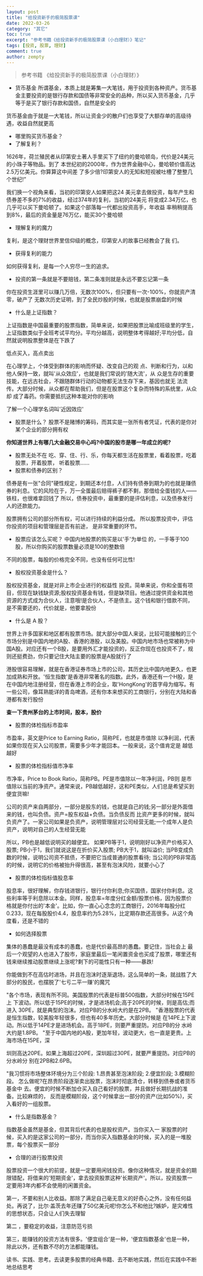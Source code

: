 ```yaml
---
layout: post
title: "给投资新手的极简股票课"
date: 2022-03-26
category: "其它"
toc: true
excerpt: "参考书籍《给投资新手的极简股票课（小白理财）》笔记"
tags: [投资, 股票, 理财]
comment: true
author: zempty
---
```


> 参考书籍 《给投资新手的极简股票课（小白理财）》

- 货币基金
所谓基金，本质上就是筹集一大笔钱，用于投资到各种资产。货币基金主要投资的是银行存款和国债等非常安全的品种，所以买入货币基金，几乎等于是买了银行存款和国债，自然是安全的

货币基金由于就是一大笔钱，所以让资金少的散户们也享受了大额存单的高级待遇，收益自然就更高

- 哪里购买货币基金？
- 了解复利？

1626年，荷兰殖民者从印第安土著人手里买下了纽约的曼哈顿岛，代价是24美元的小珠子等物品。到了 本世纪初的2000年，作为世界金融中心，曼哈顿价值高达2.5万亿美元。你算算这中间差 了多少倍?印第安人的无知和短视被吐槽了整整几个世纪!”

我们换一个视角来看，当初的印第安人如果把这24 美元拿去做投资，每年产生和债券差不多的7%的收益，经过374年的复利，当初的24美元 将变成2.34万亿，也几乎可以买下曼哈顿了。如果这个部落每一代都出投资高手，年收益 率稍稍提高到8%，最后的资金量是76万亿，能买30个曼哈顿

- 理解复利的魔力

复利，是这个理财世界里信仰级的概念，印第安人的故事已经教会了我
们。

- 获得复利的能力

如何获得复利，是每一个人穷尽一生的追求。

- 投资的第一条就是不要赔钱，第二条准则就是永远不要忘记第一条

你在投资生涯里可以赚几万倍，无数次100%，但只要有一次-100%，你就资产清 零，破产了
无数次历史证明，到了全民炒股的时候，也就是股票崩盘的时候

- 什么是上证指数？

上证指数是中国最重要的股票指数，简单来说，如果把股票比喻成班级里的学生，上证指数类似于全班考试平均分。平均分越高，说明整体考得越好;平均分低，自然就说明股票整体是在下跌了

低点买入，高点卖出

在心理学上，个体受到群体的影响而怀疑、改变自己的观 点、判断和行为，以和他人保持一致，就叫'从众效应'，也就是我们常说的'随大流'，从 众是生存的重要技能，在远古社会，不跟随群体行动的动物都无法生存下来，基因也就无 法流传。大部分时候，从众都在帮助我们，但是在股票这个复杂而特殊的系统里，从众却 成了毒药。你需要抵抗这种本能对你的影响

了解一个心理学名词叫'近因效应'

- 股票是什么？
股票不是赌博的筹码，而其实是一张所有者凭证，代表的是你对某个企业的部分拥有权

**你知道世界上有哪几大金融交易中心吗?中国的股市是哪一年成立的呢?**

- 股票无处不在
吃、穿、住、行、乐，你每天都生活在股票里，看着股票，吃着股票，开着股票， 听着股票......
- 股票和债券的区别？

债券是有一张"合同"硬性规定，到期还本付息，人们持有债券到期为的也就是赚债券的利息。它的风险在于，万一全蛋最后赔得裤子都不剩，那借给全蛋钱的人——铁柱，也很难拿回钱了
所以，债券投资中，最重要的是评估利息，以及债券发行人的还款能力。

股票拥有公司的部分所有权，可以进行持续的利益分成。
所以股票投资中，评估你投资的项目和管理层是否有前途， 是非常重要的环节。

- 股票应该怎么买呢？
中国内地股票的购买是以'手'为单位
的，一手等于100股，所以你购买的股票数量必须是100的整数倍

不同的股票，每股的价格完全不同，也没有任何可比性!

- 股权投资基金是什么？

股权投资基金，就是对非上市企业进行的权益性 投资。简单来说，你和全蛋有项目，但现在缺钱缺资源;股权投资基金有钱，但是缺项目。他通过提供资金和其他资源的方式成为合伙人，注意哦!是合伙人，不是债主。这个钱和银行借款不同，是不需要还的，代价就是，他要拿股份

- 什么是 A 股？

世界上许多国家和地区都有股票市场。就大部分中国人来说，比较可能接触的三个市场分别是中国内地的A股、香港的港股，以及美股。中国内地市场也常被称为中国A股。对应还有一个B股，是要用外汇才能投资的，反正你现在也投资不了，规则还挺费劲，你只要记住大陆主要的股票是A股就行了

港股很容易理解，就是在香港证券市场上市的公司，其历史比中国内地更久，也更加成熟和开放。'恒生指数'是香港非常著名的指数。此外，香港还有一个H股，是在中国内地注册经营，但在香港上市的企业，取'HongKong'的首字母为缩写。有一些公司，像耳熟能详的青岛啤酒，还有你本来想买的工商银行，分别在大陆和香港都有发行股份

**查一下贵州茅台的上市时间，股本，股价**

- 股票的体检指标市盈率

市盈率，英文是Price to Earning Ratio，简称PE，也就是市值除 以净利润，代表如果你现在买入公司股票，需要多少年才能回本。一般来说，这个值肯定是 越低越好

- 股票的体检指标值市净率

市净率，Price to Book Ratio，简称PB。PE是市值除以一年净利润，PB则 是市值除以当前的净资产。通常来说，PB越低越好，这和PE类似，人们总是希望买到便宜货嘛!

公司的资产来自两部分，一部分是股东的钱，也就是自己的钱;另一部分是外面借来的钱，也叫负债。资产=股东权益+负债。当负债反而 比资产更多的时候，就叫负资产了。一家公司如果是负资产，说明管理层对公司经营无能;一个成年人是负资产，说明对自己的人生经营无能

所以，PB也是越低说明买的越便宜。 如果PB等于1，说明刚好以净资产价格买入股票; PB小于1，我们就说这是在折价买入股票;
PB大于1，就叫溢价; 当PB变成负数的时候，说明公司资不抵债，不要把它当成普通的股票看待;
当公司的PB非常高的时候，说明它的价格被抬升得很高，甚至有泡沫风险，就要小心了

- 股票的体检指标值股息率

股息率，很好理解，你存钱进银行，银行付你利息;你买国债，国家付你利息。这些利率等于利息除以本金。同样，股息率=年度分红金额/股票价格，因为股票价格就是你付出的'本金'。比如，你一直心心念念的工商银行，2016年每股分红0.233，现在每股股价4.4，股息率约为5.28%，比定期存款还高很多。从这个角度看，还是不错的

- 如何选择股票

集体的愚蠢是最没有成本的愚蠢，也是代价最高昂的愚蠢。要记住，当社会上 最后一个观望的人也进入了股市，家庭里最后一笔闲置资金也买成了股票，哪里还有钱来继续推动股票继续上涨呢?剩下的可能性只有一种——暴跌!

你能做到不在高估时进场，并且在泡沫时逐渐退场，这么简单的一条，就战胜了大部分的股民，也摆脱了'七亏二平一赚'的魔咒

"各个市场，表现有所不同。美国股票的代表是标普500指数，大部分时候在15PE上 下波动。所以低于15PE的时候，才是进场机会;高于20PE的时候，则是高估;而进入 30PE，就是典型的泡沫。对应PB的分水岭大约是在2PB。
"香港股票的代表是恒生指数，较美股年轻很多，但也有40多年历史。大部分时候是 在14PE上下波动。所以低于14PE才是进场机会。高于18PE，则要严重提防。对应PB的分 水岭大约是1.8PB。
"至于中国内地的A股，更加年轻，波动更大，也一直是更贵。上海市场在15PE，深

圳则高达20PE。如果上海超过20PE，深圳超过30PE，就要严重提防。对应PB的分水岭分 别在2PB和2.6PB。

"我习惯将市场整体环境分为三个阶段: 1.昂贵甚至泡沫阶段;
2.便宜阶段;
3.模糊阶段。
怎么做呢?在昂贵阶段逐渐卖出股票，泡沫时彻底清仓，转移到债券或者货币基金中 去。便宜的时候不断加仓买入自己看好的股票，并且做好长期抗战的准备。比较麻烦的， 反而是模糊阶段，这个时候拿出一部分的资产(比如50%)，买入看好的一组股票。

- 什么是指数基金？

指数基金虽然是基金，但其背后代表的也是股权资产。当你买入一 家股票的时候，买入的是这家公司的一部分，而当你买入指数基金的时候，买入的是一堆股票，每个股票买一部分

- 合理的进行股票投资

股票投资一个很大的前提，就是一定要用闲钱投资。像你这种情况，就是资金的期限错配，将借来的'短期资金'，拿去投资股票这种'长期资产'。所以，投资股票一定要用3年内都不会使用的闲置资金。

第一，不要和别人比收益。那除了满足自己毫无意义的好奇心之外，没有任何益处。再说了，比尔·盖茨去年还赚了50亿美元呢!你怎么不和他比?嫉妒，是灾难性的思想状态，只会让人们失去理智

第二 ，要稳定的收益，注意防范亏损

第三，能赚钱的投资方法有很多。'便宜组合'是一种，'便宜指数基金'也是一种，除此以外，还有数不尽的方法都能赚钱。

读书、实践、思考。去读更多股票的经典书籍、去不断地实践，然后在实践中不断地总结思考